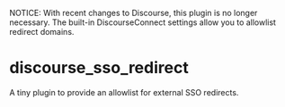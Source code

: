 NOTICE: With recent changes to Discourse, this plugin is no longer necessary. The built-in DiscourseConnect settings allow you to allowlist redirect domains.

# discourse_sso_redirect
A tiny plugin to provide an allowlist for external SSO redirects.
